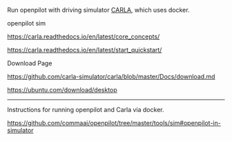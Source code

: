 Run openpilot with driving simulator [CARLA](http://carla.org/), which uses docker.

openpilot sim

https://carla.readthedocs.io/en/latest/core_concepts/

https://carla.readthedocs.io/en/latest/start_quickstart/

Download Page

https://github.com/carla-simulator/carla/blob/master/Docs/download.md

https://ubuntu.com/download/desktop

***

Instructions for running openpilot and Carla via docker. 

https://github.com/commaai/openpilot/tree/master/tools/sim#openpilot-in-simulator